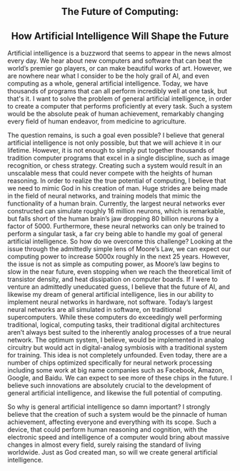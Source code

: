 <h2 align = "center"> The Future of Computing: </h2>
<h2 align = "center"> How Artificial Intelligence Will Shape the Future </h2>		

<p>Artificial intelligence is a buzzword that seems to appear in the news almost every day. We hear about new computers and software that can beat the world’s premier go players, or can make beautiful works of art. However, we are nowhere near what I consider to be the holy grail of AI, and even computing as a whole, general artificial intelligence. Today, we have thousands of programs that can all perform incredibly well at one task, but that's it. I want to solve the problem of general artificial intelligence, in order to create a computer that performs proficiently at every task. Such a system would be the absolute peak of human achievement, remarkably changing every field of human endeavor, from medicine to agriculture.</p>

<p>The question remains, is such a goal even possible? I believe that general artificial intelligence is not only possible, but that we will achieve it in our lifetime. However, it is not enough to simply put together thousands of tradition computer programs that excel in a single discipline, such as image recognition, or chess strategy. Creating such a system would result in an unscalable mess that could never compete with the heights of human reasoning. In order to realize the true potential of computing, I believe that we need to mimic God in his creation of man. Huge strides are being made in the field of neural networks, and training models that mimic the functionality of a human brain. Currently, the largest neural networks ever constructed can simulate roughly 16 million neurons, which is remarkable, but falls short of the human brain’s jaw dropping 80 billion neurons by a factor of 5000. Furthermore, these neural networks can only be trained to perform a singular task, a far cry being able to handle my goal of general artificial intelligence. So how do we overcome this challenge? Looking at the issue through the admittedly simple lens of Moore’s Law, we can expect our computing power to increase 5000x roughly in the next 25 years. However, the issue is not as simple as computing power, as Moore’s law begins to slow in the near future, even stopping when we reach the theoretical limit of transistor density, and heat dissipation on computer boards. If I were to venture an admittedly uneducated guess, I believe that the future of AI, and likewise my dream of general artificial intelligence, lies in our ability to implement neural networks in hardware, not software. Today’s largest neural networks are all simulated in software, on traditional supercomputers. While these computers do exceedingly well performing traditional, logical, computing tasks, their traditional digital architectures aren’t always best suited to the inherently analog processes of a true neural network. The optimum system, I believe, would be implemented in analog circuitry but would act in digital-analog symbiosis with a traditional system for training. This idea is not completely unfounded. Even today, there are a number of chips optimized specifically for neural network processing including some work at big name companies such as Facebook, Amazon, Google, and Baidu. We can expect to see more of these chips in the future. I believe such innovations are absolutely crucial to the development of general artificial intelligence, and likewise the full potential of computing.</p>
	
<p>So why is general artificial intelligence so damn important? I strongly believe that the creation of such a system would be the pinnacle of human achievement, affecting everyone and everything with its scope. Such a device, that could perform human reasoning and cognition, with the electronic speed and intelligence of a computer would bring about massive changes in almost every field, surely raising the standard of living worldwide. Just as God created man, so will we create general artificial intelligence.</p>
